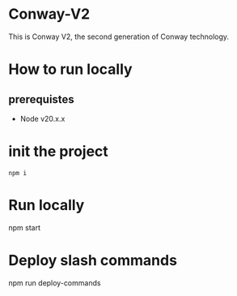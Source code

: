 # Conway-V2

This is Conway V2, the second generation of Conway technology.

# How to run locally

## prerequistes

- Node v20.x.x

# init the project

```
npm i
```

# Run locally

npm start

# Deploy slash commands

npm run deploy-commands
